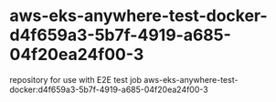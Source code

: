# aws-eks-anywhere-test-docker-d4f659a3-5b7f-4919-a685-04f20ea24f00-3
repository for use with E2E test job aws-eks-anywhere-test-docker:d4f659a3-5b7f-4919-a685-04f20ea24f00-3
